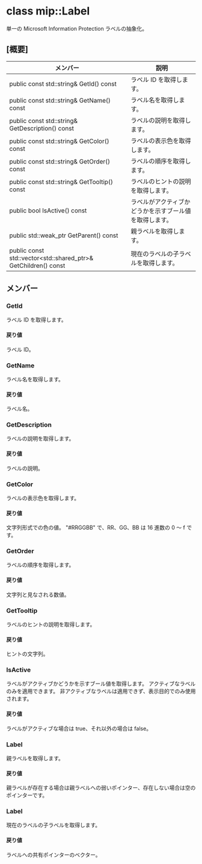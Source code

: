 # <a name="class-miplabel"></a>class mip::Label 
単一の Microsoft Information Protection ラベルの抽象化。
  
## <a name="summary"></a>[概要]
 メンバー                        | 説明                                
--------------------------------|---------------------------------------------
public const std::string& GetId() const  |  ラベル ID を取得します。
public const std::string& GetName() const  |  ラベル名を取得します。
public const std::string& GetDescription() const  |  ラベルの説明を取得します。
public const std::string& GetColor() const  |  ラベルの表示色を取得します。
public const std::string& GetOrder() const  |  ラベルの順序を取得します。
public const std::string& GetTooltip() const  |  ラベルのヒントの説明を取得します。
public bool IsActive() const  |  ラベルがアクティブかどうかを示すブール値を取得します。
public std::weak_ptr<Label> GetParent() const  |  親ラベルを取得します。
public const std::vector<std::shared_ptr<Label>>& GetChildren() const  |  現在のラベルの子ラベルを取得します。
  
## <a name="members"></a>メンバー
  
### <a name="getid"></a>GetId
ラベル ID を取得します。
  
#### <a name="returns"></a>戻り値
ラベル ID。
  
### <a name="getname"></a>GetName
ラベル名を取得します。
  
#### <a name="returns"></a>戻り値
ラベル名。
  
### <a name="getdescription"></a>GetDescription
ラベルの説明を取得します。
  
#### <a name="returns"></a>戻り値
ラベルの説明。
  
### <a name="getcolor"></a>GetColor
ラベルの表示色を取得します。
  
#### <a name="returns"></a>戻り値
文字列形式での色の値。 "#RRGGBB" で、RR、GG、BB は 16 進数の 0 ～ f です。
  
### <a name="getorder"></a>GetOrder
ラベルの順序を取得します。
  
#### <a name="returns"></a>戻り値
文字列と見なされる数値。
  
### <a name="gettooltip"></a>GetTooltip
ラベルのヒントの説明を取得します。
  
#### <a name="returns"></a>戻り値
ヒントの文字列。
  
### <a name="isactive"></a>IsActive
ラベルがアクティブかどうかを示すブール値を取得します。
アクティブなラベルのみを適用できます。 非アクティブなラベルは適用できず、表示目的でのみ使用されます。 
  
#### <a name="returns"></a>戻り値
ラベルがアクティブな場合は true、それ以外の場合は false。
  
### <a name="label"></a>Label
親ラベルを取得します。
  
#### <a name="returns"></a>戻り値
親ラベルが存在する場合は親ラベルへの弱いポインター、存在しない場合は空のポインターです。
  
### <a name="label"></a>Label
現在のラベルの子ラベルを取得します。
  
#### <a name="returns"></a>戻り値
ラベルへの共有ポインターのベクター。